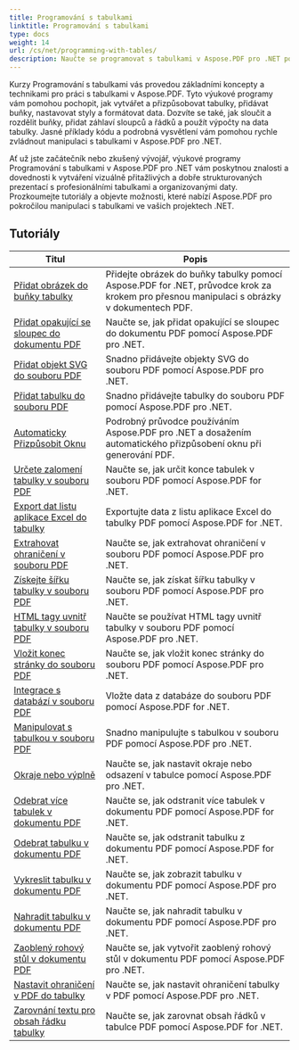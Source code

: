 ```yaml
---
title: Programování s tabulkami
linktitle: Programování s tabulkami
type: docs
weight: 14
url: /cs/net/programming-with-tables/
description: Naučte se programovat s tabulkami v Aspose.PDF pro .NET pomocí výukových programů krok za krokem.
---
```

Kurzy Programování s tabulkami vás provedou základními koncepty a technikami pro práci s tabulkami v Aspose.PDF. Tyto výukové programy vám pomohou pochopit, jak vytvářet a přizpůsobovat tabulky, přidávat buňky, nastavovat styly a formátovat data. Dozvíte se také, jak sloučit a rozdělit buňky, přidat záhlaví sloupců a řádků a použít výpočty na data tabulky. Jasné příklady kódu a podrobná vysvětlení vám pomohou rychle zvládnout manipulaci s tabulkami v Aspose.PDF pro .NET.

Ať už jste začátečník nebo zkušený vývojář, výukové programy Programování s tabulkami v Aspose.PDF pro .NET vám poskytnou znalosti a dovednosti k vytváření vizuálně přitažlivých a dobře strukturovaných prezentací s profesionálními tabulkami a organizovanými daty. Prozkoumejte tutoriály a objevte možnosti, které nabízí Aspose.PDF pro pokročilou manipulaci s tabulkami ve vašich projektech .NET.

## Tutoriály
| Titul | Popis |
| --- | --- | 
| [Přidat obrázek do buňky tabulky](./add-image-in-a-table-cell/) | Přidejte obrázek do buňky tabulky pomocí Aspose.PDF for .NET, průvodce krok za krokem pro přesnou manipulaci s obrázky v dokumentech PDF. |  
| [Přidat opakující se sloupec do dokumentu PDF](./add-repeating-column/) | Naučte se, jak přidat opakující se sloupec do dokumentu PDF pomocí Aspose.PDF pro .NET. |  
| [Přidat objekt SVG do souboru PDF](./add-svg-object/) | Snadno přidávejte objekty SVG do souboru PDF pomocí Aspose.PDF pro .NET. |  
| [Přidat tabulku do souboru PDF](./add-table/) | Snadno přidávejte tabulky do souboru PDF pomocí Aspose.PDF pro .NET. |  
| [Automaticky Přizpůsobit Oknu](./auto-fit-to-window/) | Podrobný průvodce používáním Aspose.PDF pro .NET a dosažením automatického přizpůsobení oknu při generování PDF. |  
| [Určete zalomení tabulky v souboru PDF](./determine-table-break/) | Naučte se, jak určit konce tabulek v souboru PDF pomocí Aspose.PDF for .NET. |  
| [Export dat listu aplikace Excel do tabulky](./export-excel-worksheet-data-to-table/) | Exportujte data z listu aplikace Excel do tabulky PDF pomocí Aspose.PDF for .NET. |  
| [Extrahovat ohraničení v souboru PDF](./extract-border/) | Naučte se, jak extrahovat ohraničení v souboru PDF pomocí Aspose.PDF pro .NET. |  
| [Získejte šířku tabulky v souboru PDF](./get-table-width/) | Naučte se, jak získat šířku tabulky v souboru PDF pomocí Aspose.PDF pro .NET. |  
| [HTML tagy uvnitř tabulky v souboru PDF](./html-tags-inside-table/) | Naučte se používat HTML tagy uvnitř tabulky v souboru PDF pomocí Aspose.PDF pro .NET. |  
| [Vložit konec stránky do souboru PDF](./insert-page-break/) | Naučte se, jak vložit konec stránky do souboru PDF pomocí Aspose.PDF pro .NET. |  
| [Integrace s databází v souboru PDF](./integrate-with-database/) | Vložte data z databáze do souboru PDF pomocí Aspose.PDF for .NET. |  
| [Manipulovat s tabulkou v souboru PDF](./manipulate-table/) | Snadno manipulujte s tabulkou v souboru PDF pomocí Aspose.PDF pro .NET. |  
| [Okraje nebo výplně](./margins-or-padding/) | Naučte se, jak nastavit okraje nebo odsazení v tabulce pomocí Aspose.PDF pro .NET. |  
| [Odebrat více tabulek v dokumentu PDF](./remove-multiple-tables/) | Naučte se, jak odstranit více tabulek v dokumentu PDF pomocí Aspose.PDF for .NET. |  
| [Odebrat tabulku v dokumentu PDF](./remove-table/) | Naučte se, jak odstranit tabulku z dokumentu PDF pomocí Aspose.PDF for .NET. |  
| [Vykreslit tabulku v dokumentu PDF](./render-table/) | Naučte se, jak zobrazit tabulku v dokumentu PDF pomocí Aspose.PDF pro .NET. |  
| [Nahradit tabulku v dokumentu PDF](./replace-table/) | Naučte se, jak nahradit tabulku v dokumentu PDF pomocí Aspose.PDF pro .NET. |  
| [Zaoblený rohový stůl v dokumentu PDF](./rounded-corner-table/) | Naučte se, jak vytvořit zaoblený rohový stůl v dokumentu PDF pomocí Aspose.PDF pro .NET. |  
| [Nastavit ohraničení v PDF do tabulky](./set-border/) | Naučte se, jak nastavit ohraničení tabulky v PDF pomocí Aspose.PDF pro .NET. |  
| [Zarovnání textu pro obsah řádku tabulky](./text-alignment-for-table-row-content/) | Naučte se, jak zarovnat obsah řádků v tabulce PDF pomocí Aspose.PDF for .NET. |  